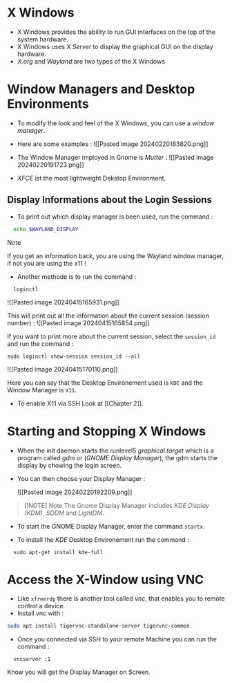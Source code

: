 # X Windows

- X Windows provides the ability to run GUI interfaces on the top of the system hardware.
- X Windows uses *X Server* to display the graphical GUI on the display hardware.
- *X.org* and *Wayland* are two types of the X Windows 

# Window Managers and Desktop Environments

- To modify the look and feel of the X Windows, you can use a *window manager*.
- Here are some examples :
![[Pasted image 20240220183820.png]]

- The Window Manager imployed in Gnome is *Mutter* :
  ![[Pasted image 20240220191723.png]]

- *XFCE* ist the most lightweight Dekstop Environment.

## Display Informations about the Login Sessions

- To print out which display manager is been used, run the command :
  
```bash
  echo $WAYLAND_DISPLAY
```

> [!NOTE]
> If you get an information back, you are using the Wayland window manager, if not you are using the x11 !

- Another methode is to run the command :
  
```
  loginctl 
```
![[Pasted image 20240415165931.png]]

 This will print out all the information about the current session (session number) :
 ![[Pasted image 20240415165854.png]]

If you want to print more about the current session, select the `session_id` and run the command :

```
sudo loginctl show-session session_id --all
```
![[Pasted image 20240415170110.png]]

Here you can say that the Desktop Environement used is `KDE` and the Window Manager is `X11`.

- To enable X11 via SSH Look at [[Chapter 2]].
# Starting and Stopping X Windows


- When the init daemon starts the runlevel5 *graphical.target* which is a program called *gdm* or (*GNOME Display Manager*), the gdm starts the display by chowing the login screen.
- You can then choose your Display Manager :
  
  ![[Pasted image 20240220192209.png]]


> [!NOTE] Note
> The Gnome Display Manager includes *KDE Display (KDM)*, *SDDM* and *LightDM*.

- To start the GNOME Display Manager, enter the command `startx`.

- To install the *KDE* Desktop Environement run the command :
  
```
  sudo apt-get install kde-full
```


# Access the X-Window using VNC

- Like `xfreerdp` there is another tool called *vnc*, that enables you to remote control a device.
- Install vnc with :
  
```bash
sudo apt install tigervnc-standalone-server tigervnc-common
```

- Once you connected via SSH to your remote Machine you can run the command :
  
```
  vncserver :1
```

Know you will get the Display Manager on Screen.
